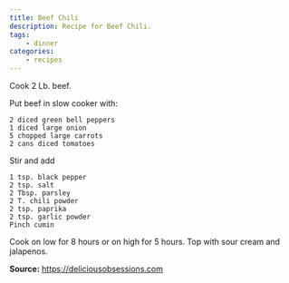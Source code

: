 ```yaml
---
title: Beef Chili
description: Recipe for Beef Chili.
tags:
    - dinner
categories:
    - recipes
---
```


Cook 2 Lb. beef.

Put beef in slow cooker with:

```
2 diced green bell peppers
1 diced large onion
5 chopped large carrots
2 cans diced tomatoes
```

Stir and add

```
1 tsp. black pepper
2 tsp. salt
2 Tbsp. parsley
2 T. chili powder
2 tsp. paprika
2 tsp. garlic powder
Pinch cumin
```

Cook on low for 8 hours or on high for 5 hours. Top with sour cream and jalapenos.

**Source:** <https://deliciousobsessions.com>